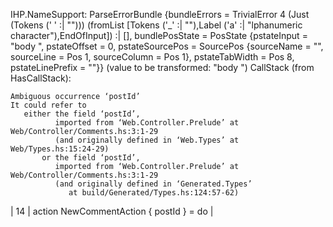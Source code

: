 IHP.NameSupport: ParseErrorBundle {bundleErrors = TrivialError 4 (Just (Tokens (' ' :| ""))) (fromList [Tokens ('_' :| ""),Label ('a' :| "lphanumeric character"),EndOfInput]) :| [], bundlePosState = PosState {pstateInput = "body ", pstateOffset = 0, pstateSourcePos = SourcePos {sourceName = "", sourceLine = Pos 1, sourceColumn = Pos 1}, pstateTabWidth = Pos 8, pstateLinePrefix = ""}} (value to be transformed: "body ")
CallStack (from HasCallStack):





    Ambiguous occurrence ‘postId’
    It could refer to
       either the field ‘postId’,
              imported from ‘Web.Controller.Prelude’ at Web/Controller/Comments.hs:3:1-29
              (and originally defined in ‘Web.Types’ at Web/Types.hs:15:24-29)
           or the field ‘postId’,
              imported from ‘Web.Controller.Prelude’ at Web/Controller/Comments.hs:3:1-29
              (and originally defined in ‘Generated.Types’
                 at build/Generated/Types.hs:124:57-62)
   |
14 |     action NewCommentAction { postId } = do
   |                          